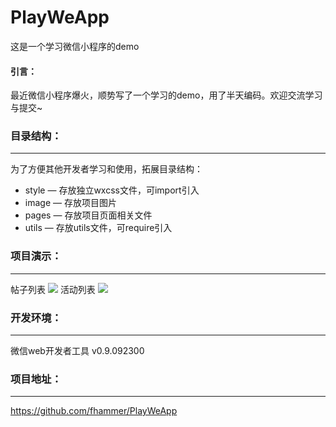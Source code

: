 # PlayWeApp
这是一个学习微信小程序的demo
#### 引言：
最近微信小程序爆火，顺势写了一个学习的demo，用了半天编码。欢迎交流学习与提交~

### 目录结构：
---
为了方便其他开发者学习和使用，拓展目录结构：

- style — 存放独立wxcss文件，可import引入
- image — 存放项目图片
- pages — 存放项目页面相关文件
- utils — 存放utils文件，可require引入

### 项目演示：
---
帖子列表
![](http://i.imgur.com/wR5OBPI.png)
活动列表
![](http://i.imgur.com/PfjlkpZ.png)

### 开发环境：
---
微信web开发者工具 v0.9.092300

### 项目地址：
---
https://github.com/fhammer/PlayWeApp

